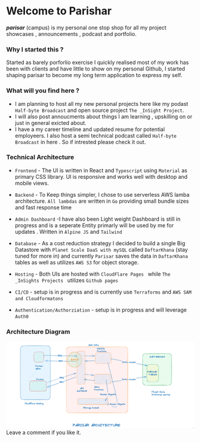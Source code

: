 # Welcome to Parishar

_**parisar**_ (campus) is my personal one stop shop for all my project showcases , announcements , podcast and portfolio.

### Why I started this ?

Started as barely porforlio exercise I quickly realised most of my work has been with clients and have little to show on my personal Github, I started shaping  parisar to become my long term application to express my self.

### What will you find here ?
- I am planning to host all my new personal projects here like my podast `Half-byte Broadcast` and open source project `The _InSight Project`.
- I will also post annoucments about things I am learning , upskilling on or just in general exicted about.
- I have a my career timeline and updated resume for potential employeers.
I also host a semi technical podcast called
`Half-byte Broadcast` in here .
So if intrested please check it out.


### Technical Architecture
- `Frontend` - The UI is written in React and `Typescript` using `Material` as primary CSS library. UI is responsive and works well with desktop and mobile views.

- `Backend` - To Keep things simpler, I chose to use serverless AWS lamba architecture. `All lambdas` are written in `Go` providing small bundle sizes and fast response time

- `Admin Dashboard` -I have also been Light weight Dashboard is still in progress and is a seperate Entity primarly will be used by me for updates . Written in `Alpine JS` and `Tailwind`

- `Database` - As a cost reduction strategy I decided to build a single Big Datastore with `Planet Scale DaaS with mySQL` called `DaftarKhana` (stay tuned for more in)
and currently `Parisar` saves the data in `DaftarKhana` tables as well as utilizes `AWS S3` for object storage.

- `Hosting` - Both UIs are hosted with `CloudFlare Pages ` while `The _InSights Projects ` utilizes `Github pages`

- `CI/CD` - setup is in progress and is currently use `Terraforms` and `AWS SAM and Cloudformatons`

- `Authentication/Authorziation` - setup is in progress and will leverage `Auth0`


### Architecture Diagram

![Alt text](/assets/image.png)
Leave a comment if you like it.

